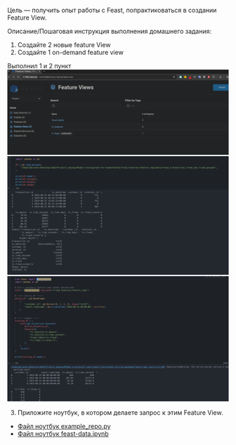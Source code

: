 
Цель — получить опыт работы с Feast, попрактиковаться в создании Feature View.

Описание/Пошаговая инструкция выполнения домашнего задания:
1) Создайте 2 новые feature View
2) Создайте 1 on-demand feature view

Выполнил 1 и 2 пункт 
![](images/feature-ui.png)
![](images/request-parquet.png)
![](images/request-featurestore.png)

3) Приложите ноутбук, в котором делаете запрос к этим Feature View.

- [Файл ноутбук example_repo.py](./fraud_features/feature_repo/example_repo.py)
- [Файл ноутбук feast-data.ipynb](./feast-data.ipynb)




